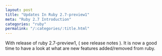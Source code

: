 ```yaml
---
layout: post
title: "Updates In Ruby 2.7-preview1"
meta: "Ruby 2.7 Introduction"
categories: "ruby"
permalink: "/:categories/:title.html"
---
```



With release of ruby 2.7-preview1, ( see release notes ). It is now a good time to have a look at what are new features added/removed from ruby.

